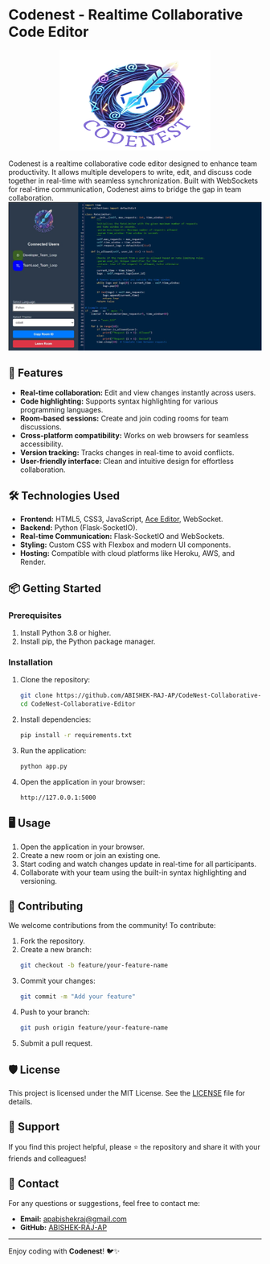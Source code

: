 # **Codenest - Realtime Collaborative Code Editor**

<p align="center">
  <img src="public/logo.png" alt="Codenest Logo" width="300" height="200">
</p>



Codenest is a realtime collaborative code editor designed to enhance team productivity. It allows multiple developers to write, edit, and discuss code together in real-time with seamless synchronization. Built with WebSockets for real-time communication, Codenest aims to bridge the gap in team collaboration.
 ![editor](preview1.jpg)
## 🚀 **Features**

- **Real-time collaboration:** Edit and view changes instantly across users.
- **Code highlighting:** Supports syntax highlighting for various programming languages.
- **Room-based sessions:** Create and join coding rooms for team discussions.
- **Cross-platform compatibility:** Works on web browsers for seamless accessibility.
- **Version tracking:** Tracks changes in real-time to avoid conflicts.
- **User-friendly interface:** Clean and intuitive design for effortless collaboration.

## 🛠️ **Technologies Used**

- **Frontend:** HTML5, CSS3, JavaScript, [Ace Editor](https://ace.c9.io/), WebSocket.
- **Backend:** Python (Flask-SocketIO).
- **Real-time Communication:** Flask-SocketIO and WebSockets.
- **Styling:** Custom CSS with Flexbox and modern UI components.
- **Hosting:** Compatible with cloud platforms like Heroku, AWS, and Render.

## 📦 **Getting Started**

### Prerequisites
1. Install Python 3.8 or higher.
2. Install pip, the Python package manager.

### Installation

1. Clone the repository:
   ```bash
   git clone https://github.com/ABISHEK-RAJ-AP/CodeNest-Collaborative-Editor.git
   cd CodeNest-Collaborative-Editor
   ```

2. Install dependencies:
   ```bash
   pip install -r requirements.txt
   ```

3. Run the application:
   ```bash
   python app.py
   ```

4. Open the application in your browser:
   ```
   http://127.0.0.1:5000
   ```
   
## 🖥️ **Usage**

1. Open the application in your browser.
2. Create a new room or join an existing one.
3. Start coding and watch changes update in real-time for all participants.
4. Collaborate with your team using the built-in syntax highlighting and versioning.

## 🤝 **Contributing**

We welcome contributions from the community! To contribute:

1. Fork the repository.
2. Create a new branch:
   ```bash
   git checkout -b feature/your-feature-name
   ```
3. Commit your changes:
   ```bash
   git commit -m "Add your feature"
   ```
4. Push to your branch:
   ```bash
   git push origin feature/your-feature-name
   ```
5. Submit a pull request.

## 🛡️ **License**

This project is licensed under the MIT License. See the [LICENSE](LICENSE) file for details.

## 🌟 **Support**

If you find this project helpful, please ⭐ the repository and share it with your friends and colleagues!

## 📧 **Contact**

For any questions or suggestions, feel free to contact me:

- **Email:** [apabishekraj@gmail.com](mailto:apabishekraj@gmail.com)
- **GitHub:** [ABISHEK-RAJ-AP](https://github.com/ABISHEK-RAJ-AP)

---

Enjoy coding with **Codenest**! 🐦✨
